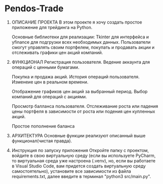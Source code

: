 # Pendos-Trade
1. ОПИСАНИЕ ПРОЕКТА
    В этом проекте я хочу создать простое приложение для трейдинга на Python.

    Основные библиотеки для реализации: Tkinter для интерфейса и yfinance для подгрузки всех необходимых данных.
    Пользователи смогут управлять своим портфелем, покупать и продавать акции и отслеживать графики цен акций компаний.

2. ФУНКЦИОНАЛ
    Регистрация пользователя.
    Ведение аккаунта для операций с ценными бумагами.

    Покупка и продажа акций.
    История операций пользователя.
    Изменеие цен в реальном времени.

    Отображение графиков цен акций за выбранный период.
    Выбор компаний для операций с акциями.

    Просмотр балланса пользователя.
    Отслеживание роста или падения цены портфеля в зависимости от роста или подения цен купленных акций.

    Простое пополнение баланса

3. АРХИТЕКТУРА
    Основные функции реализуют описанный выше функционал(чистая правда).

4. Инструкция по запуску приложения
    Откройте папку с проектом, войдите в свою виртуальную среду (если вы используете PyCharm, то виртуальная среда уже настроена (.venv), но, если вы работаете в Visual Studio Code, вам придется создать виртуальную среду самостоятельно), установите все зависимости из файла requirements.txt, далее введите в терминал "python3 src/main.py".

